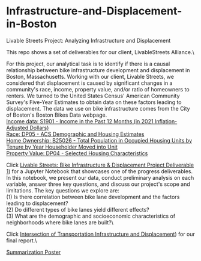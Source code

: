 # Infrastructure-and-Displacement-in-Boston
Livable Streets Project: Analyzing Infrastructure and Displacement

This repo shows a set of deliverables for our client, LivableStreets Alliance.\

For this project, our analytical task is to identify if there is a causal relationship between bike infrastructure development and displacement in Boston, Massachusetts. Working with our client, Livable Streets, we considered that displacement is caused by significant changes in a community's race, income, property value, and/or ratio of homeowners to renters. We turned to the United States Census' American Community Survey's Five-Year Estimates to obtain data on these factors leading to displacement. The data we use on bike infrastructure comes from the City of Boston's Boston Bikes Data webpage.\
[Income data: S1901 - Income in the Past 12 Months (in 2021 Inflation-Adjusted Dollars)](https://data.census.gov/table/ACSST5Y2021.S1901?q=S1901)\
[Race: DP05 - ACS Demographic and Housing Estimates](https://data.census.gov/table/ACSDP5Y2021.DP05?q=DP05)\
[Home Ownership: B25026 - Total Population in Occupied Housing Units by Tenure by Year Householder Moved into Unit](https://data.census.gov/table/ACSDT5Y2021.B25026?q=B25026)\
[Property Value: DP04 - Selected Housing Characteristics](https://data.census.gov/table/ACSDP5Y2021.DP04?q=DP04)

Click [Livable Streets: Bike Infrastructure & Displacement
Project Deliverable 1](https://github.com/tuetkwanwing/Infrastructure-and-Displacement-in-Boston/blob/main/Livable_Streets_Bike_Infrastructure_Displacement_20231128.ipynb)) 
for a Jupyter Notebook that showcases one of the progress deliverables. \
In this notebook, we present our data, conduct preliminary analysis on each variable, answer three key questions, and discuss our project's scope and limitations. The key questions we explore are: \
  (1) Is there correlation between bike lane development and the factors leading to displacement?\
  (2) Do different types of bike lanes yield different effects?\
  (3) What are the demographic and socioeconomic characteristics of neighborhoods where bike lanes are built?\\


Click [Intersection of Transportation Infrastructure and Displacement]([https://github.com/tuetkwanwing/Infrastructure-and-Displacement-in-Boston/blob/main/Livable_Streets_Bike_Infrastructure_Displacement_20231128.ipynb](https://github.com/tuetkwanwing/Infrastructure-and-Displacement-in-Boston/blob/main/LivableStreets_Bike-Infrastructure-And-Displacement_Final-Report.pdf)https://github.com/tuetkwanwing/Infrastructure-and-Displacement-in-Boston/blob/main/LivableStreets_Bike-Infrastructure-And-Displacement_Final-Report.pdf)) for our final report.\
 

 [Summarization Poster](https://github.com/tuetkwanwing/Infrastructure-and-Displacement-in-Boston/blob/main/Poster_Livable%20Streets%20-%20Infrastructure%20and%20Displacement.pdf)

